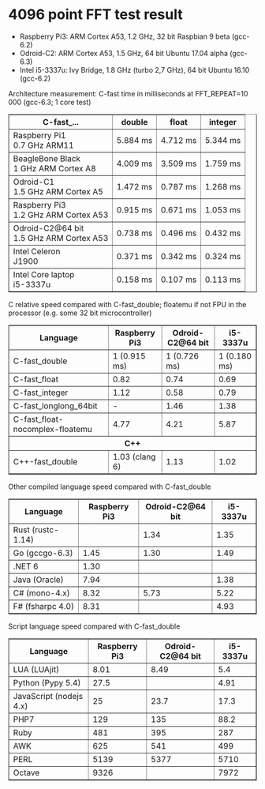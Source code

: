 # 4096 point FFT test result

- Raspberry Pi3: ARM Cortex A53, 1.2 GHz, 32 bit Raspbian 9 beta (gcc-6.2)
- Odroid-C2: ARM Cortex A53, 1.5 GHz, 64 bit Ubuntu 17.04 alpha (gcc-6.3)
- Intel i5-3337u: Ivy Bridge, 1.8 GHz (turbo 2,7 GHz), 64 bit Ubuntu 16.10 (gcc-6.2)

<p>Architecture measurement: C-fast time in milliseconds at FFT_REPEAT=10 000 (gcc-6.3; 1 core test)</p>

<table border="1">
<tr><th>C-fast_...</th><th>double</th><th>float</th><th>integer</th></tr>
<tr><td>Raspberry Pi1<br>0.7 GHz ARM11             </td><td>5.884 ms</td><td>4.712 ms</td><td>5.344 ms</td></tr>
<tr><td>BeagleBone Black<br>1 GHz ARM Cortex A8    </td><td>4.009 ms</td><td>3.509 ms</td><td>1.759 ms</td></tr>
<tr><td>Odroid-C1<br>1.5 GHz ARM Cortex A5         </td><td>1.472 ms</td><td>0.787 ms</td><td>1.268 ms</td></tr>
<tr><td>Raspberry Pi3<br>1.2 GHz ARM Cortex A53    </td><td>0.915 ms</td><td>0.671 ms</td><td>1.053 ms</td></tr>
<tr><td>Odroid-C2@64 bit<br>1.5 GHz ARM Cortex A53 </td><td>0.738 ms</td><td>0.496 ms</td><td>0.432 ms</td></tr>
<tr><td>Intel Celeron<br>J1900                     </td><td>0.371 ms</td><td>0.342 ms</td><td>0.324 ms</td></tr>
<tr><td>Intel Core laptop<br>i5-3337u              </td><td>0.158 ms</td><td>0.107 ms</td><td>0.113 ms</td></tr>
</table>


<p>C relative speed compared with C-fast_double; floatemu if not FPU in the processor (e.g. some 32 bit microcontroller)</p>

<table border="1">
<tr><th>Language</th><th>Raspberry Pi3</th><th>Odroid-C2@64 bit</th><th>i5-3337u</th></tr>
<tr><td>C-fast_double</td><td>1 (0.915 ms)</td><td>1 (0.726 ms)</td><td>1 (0.180 ms)</td></tr>
<tr><td>C-fast_float</td><td>0.82</td><td>0.74</td><td>0.69</td></tr>
<tr><td>C-fast_integer</td><td>1.12</td><td>0.58</td><td>0.79</td></tr>
<tr><td>C-fast_longlong_64bit</td><td>-</td><td>1.46</td><td>1.38</td></tr>
<tr><td>C-fast_float-nocomplex-floatemu</td><td>4.77</td><td>4.21</td><td>5.87</td></tr>
<tr><th colspan="4">C++</th></tr>
<tr><td>C++-fast_double</td><td>1.03 (clang 6)</td><td>1.13</td><td>1.02</td></tr>
</table>

<p>Other compiled language speed compared with C-fast_double</p>

<table border="1">
<tr><th>Language</th><th>Raspberry Pi3</th><th>Odroid-C2@64 bit</th><th>i5-3337u</th></tr>
<tr><td>Rust (rustc-1.14)</td><td></td><td>1.34</td><td>1.35</td></tr>
<tr><td>Go (gccgo-6.3)</td><td>1.45</td><td>1.30</td><td>1.49</td></tr>
<tr><td>.NET 6</td><td>1.30</td><td></td><td></td></tr>
<tr><td>Java (Oracle)</td><td>7.94</td><td> </td><td>1.38</td></tr>
<tr><td>C# (mono-4.x)</td><td>8.32</td><td>5.73</td><td>5.22</td></tr>
<tr><td>F# (fsharpc 4.0)</td><td>8.31</td><td> </td><td>4.93</td></tr>
</table>

<p>Script language speed compared with C-fast_double</p>

<table border="1">
<tr><th>Language</th><th>Raspberry Pi3</th><th>Odroid-C2@64 bit</th><th>i5-3337u</th></tr>
<tr><td>LUA (LUAjit)</td><td>8.01</td><td>8.49</td><td>5.4</td></tr>
<tr><td>Python (Pypy 5.4)</td><td>27.5</td><td> </td><td>4.91</td></tr>
<tr><td>JavaScript (nodejs 4.x)</td><td>25</td><td>23.7</td><td>17.3 </td></tr>
<tr><td>PHP7</td><td>129</td><td>135</td><td>88.2</td></tr>
<tr><td>Ruby</td><td>481</td><td>395</td><td>287</td></tr>
<tr><td>AWK</td><td>625</td><td>541</td><td>499</td></tr>
<tr><td>PERL</td><td>5139</td><td>5377</td><td>5710</td></tr>
<tr><td>Octave</td><td>9326</td><td> </td><td>7972</td></tr>
</table>
</pre>
